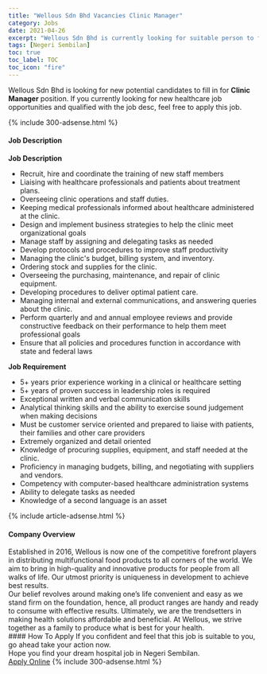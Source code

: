```yaml
---
title: "Wellous Sdn Bhd Vacancies Clinic Manager" 
category: Jobs 
date: 2021-04-26 
excerpt: "Wellous Sdn Bhd is currently looking for suitable person to fill in the Clinic Manager which positioned at Negeri Sembilan" 
tags: [Negeri Sembilan] 
toc: true 
toc_label: TOC 
toc_icon: "fire" 
--- 
```


<p>Wellous Sdn Bhd is looking for new potential candidates to fill in for <b>Clinic Manager</b> position. If you currently looking for new healthcare job opportunities and qualified with the job desc, feel free to apply this job.
</p>{% include 300-adsense.html %} 
<div><div><h4>Job Description</h4></div><div><div><span><div><div><strong>Job Description</strong></div><ul><li>Recruit, hire and coordinate the training of new staff members</li><li>Liaising with healthcare professionals and patients about treatment plans.</li><li>Overseeing clinic operations and staff duties.</li><li>Keeping medical professionals informed about healthcare administered at the clinic.</li><li>Design and implement business strategies to help the clinic meet organizational goals</li><li>Manage staff by assigning and delegating tasks as needed</li><li>Develop protocols and procedures to improve staff productivity</li><li>Managing the clinic's budget, billing system, and inventory.</li><li>Ordering stock and supplies for the clinic.</li><li>Overseeing the purchasing, maintenance, and repair of clinic equipment.</li><li>Developing procedures to deliver optimal patient care.</li><li>Managing internal and external communications, and answering queries about the clinic.</li><li>Perform quarterly and and annual employee reviews and provide constructive feedback on their performance to help them meet professional goals</li><li>Ensure that all policies and procedures function in accordance with state and federal laws</li></ul><div><strong>Job Requirement</strong></div><ul><li>5+ years prior experience working in a clinical or healthcare setting</li><li>5+ years of proven success in leadership roles is required</li><li>Exceptional written and verbal communication skills</li><li>Analytical thinking skills and the ability to exercise sound judgement when making decisions</li><li>Must be customer service oriented and prepared to liaise with patients, their families and other care providers</li><li>Extremely organized and detail oriented</li><li>Knowledge of procuring supplies, equipment, and staff needed at the clinic.</li><li>Proficiency in managing budgets, billing, and negotiating with suppliers and vendors.</li><li>Competency with computer-based healthcare administration systems</li><li>Ability to delegate tasks as needed</li><li>Knowledge of a second language is an asset</li></ul></div></span></div></div></div> 
{% include article-adsense.html %} 
<div><div><h4>Company Overview</h4></div><div><div><span><div><div>
<div>
		Established in 2016, Wellous is now one of the competitive forefront players in distributing multifunctional food products to all corners of the world. We aim to bring in high-quality and innovative products for people from all walks of life. Our utmost priority is uniqueness in development to achieve best results.</div>
<div>
		Our belief revolves around making one&#8217;s life convenient and easy as we stand firm on the foundation, hence, all product ranges are handy and ready to consume with effective results. Ultimately, we are the trendsetters in making health solutions affordable and beneficial. At Wellous, we strive together as a family to produce what is best for your health.</div>
</div></div></span></div></div></div> 
#### How To Apply 
If you confident and feel that this job is suitable to you, go ahead take your action now. <br/> 
Hope you find your dream hospital job in Negeri Sembilan. <br/> 
<a href="https://www.jobstreet.com.my/en/job/clinic-manager-4548331?jobId=jobstreet-my-job-4548331" class="btn btn--warning" target="_blank" rel="nofollow noopenner">Apply Online</a> 
{% include 300-adsense.html %} 